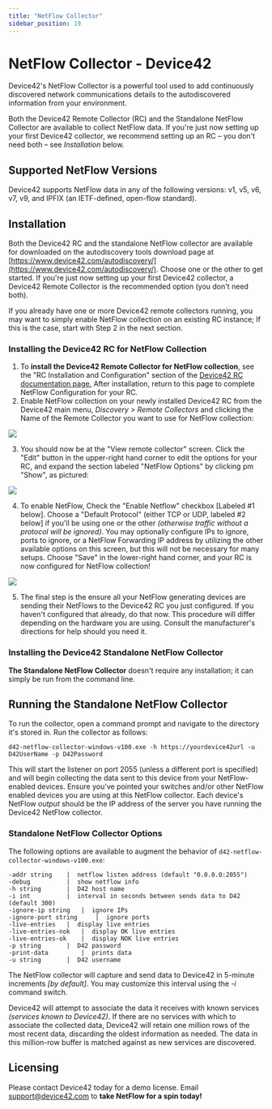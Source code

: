 ```yaml
---
title: "NetFlow Collector"
sidebar_position: 19
---
```


# NetFlow Collector - Device42

Device42's NetFlow Collector is a powerful tool used to add continuously discovered network communications details to the autodiscovered information from your environment.

Both the Device42 Remote Collector (RC) and the Standalone NetFlow Collector are available to collect NetFlow data. If you're just now setting up your first Device42 collector, we recommend setting up an RC – you don't need both – see _Installation_ below.

## Supported NetFlow Versions

Device42 supports NetFlow data in any of the following versions: v1, v5, v6, v7, v9, and IPFIX (an IETF-defined, open-flow standard).

## Installation

Both the Device42 RC and the standalone NetFlow collector are available for downloaded on the autodiscovery tools download page at [https://www.device42.com/autodiscovery/](https://www.device42.com/autodiscovery/). Choose one or the other to get started. If you're just now setting up your first Device42 collector, a Device42 Remote Collector is the recommended option (you don't need both).

If you already have one or more Device42 remote collectors running, you may want to simply enable NetFlow collection on an existing RC instance; If this is the case, start with Step 2 in the next section.

### Installing the Device42 RC for NetFlow Collection

1. To **install the Device42 Remote Collector for NetFlow collection**, see the "RC Installation and Configuration" section of the [Device42 RC documentation page.](auto-discovery/remote-collector-rc.md) After installation, return to this page to complete NetFlow Configuration for your RC.
2. Enable NetFlow collection on your newly installed Device42 RC from the Device42 main menu, _Discovery > Remote Collectors_ and clicking the Name of the Remote Collector you want to use for NetFlow collection: 

![](/assets/images/WEB-808_1.png)

3. You should now be at the "View remote collector" screen. Click the "Edit" button in the upper-right hand corner to edit the options for your RC, and expand the section labeled "NetFlow Options" by clicking pm "Show", as pictured:

![](/assets/images/WEB-808_2.png)

4. To enable NetFlow, Check the "Enable Netflow" checkbox \[Labeled #1 below\]. Choose a "Default Protocol" (either TCP or UDP, labeled #2 below\] if you'll be using one or the other _(otherwise traffic without a protocol will be ignored)_. You may optionally configure IPs to ignore, ports to ignore, or a NetFlow Forwarding IP address by utilizing the other available options on this screen, but this will not be necessary for many setups. Choose "Save" in the lower-right hand corner, and your RC is now configured for NetFlow collection!

![](/assets/images/WEB-808_3.png)

5. The final step is the ensure all your NetFlow generating devices are sending their NetFlows to the Device42 RC you just configured. If you haven't configured that already, do that now. This procedure will differ depending on the hardware you are using. Consult the manufacturer's directions for help should you need it.

### Installing the Device42 Standalone NetFlow Collector

**The Standalone NetFlow Collector** doesn't require any installation; it can simply be run from the command line.

## Running the Standalone NetFlow Collector

To run the collector, open a command prompt and navigate to the directory it's stored in. Run the collector as follows:

`d42-netflow-collector-windows-v100.exe -h https://yourdevice42url -u D42UserName -p D42Password`

This will start the listener on port 2055 (unless a different port is specified) and will begin collecting the data sent to this device from your NetFlow-enabled devices. Ensure you've pointed your switches and/or other NetFlow enabled devices you are using at this NetFlow collector. Each device's NetFlow _output_ should be the IP address of the server you have running the Device42 NetFlow collector.

### Standalone NetFlow Collector Options

The following options are available to augment the behavior of `d42-netflow-collector-windows-v100.exe`:

```
-addr string  	|  netflow listen address (default "0.0.0.0:2055")
-debug  		|  show netflow info
-h string  		|  D42 host name
-i int  		|  interval in seconds between sends data to D42 (default 300)
-ignore-ip string  	|  ignore IPs
-ignore-port string  	|  ignore ports
-live-entries  	|  display live entries
-live-entries-nok  	|  display OK live entries
-live-entries-ok  	|  display NOK live entries
-p string  		|  D42 password
-print-data  		|  prints data
-u string  		|  D42 username
```

The NetFlow collector will capture and send data to Device42 in 5-minute increments _\[by default\]_. You may customize this interval using the _\-i_ command switch.

Device42 will attempt to associate the data it receives with known services _(services known to Device42)_. If there are no services with which to associate the collected data, Device42 will retain one million rows of the most recent data, discarding the oldest information as needed. The data in this million-row buffer is matched against as new services are discovered.

## Licensing

Please contact Device42 today for a demo license. Email [support@device42.com](mailto:support@device42.com) to **take NetFlow for a spin today!**
